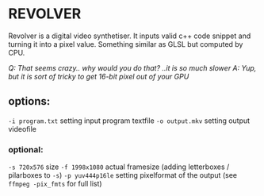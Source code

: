 # REVOLVER

Revolver is a digital video synthetiser. It inputs valid c++ code snippet and turning it into a pixel value. Something similar as GLSL but computed by CPU. 

_Q: That seems crazy.. why would you do that? ..it is so much slower_
_A: Yup, but it is sort of tricky to get 16-bit pixel out of your GPU_

## options:

```-i program.txt``` setting input program textfile
```-o output.mkv``` setting output videofile

### optional:

```-s 720x576``` size
```-f 1998x1080``` actual framesize (adding letterboxes / pilarboxes to ```-s```)
```-p yuv444p16le``` setting pixelformat of the output (see ```ffmpeg -pix_fmts``` for full list)
